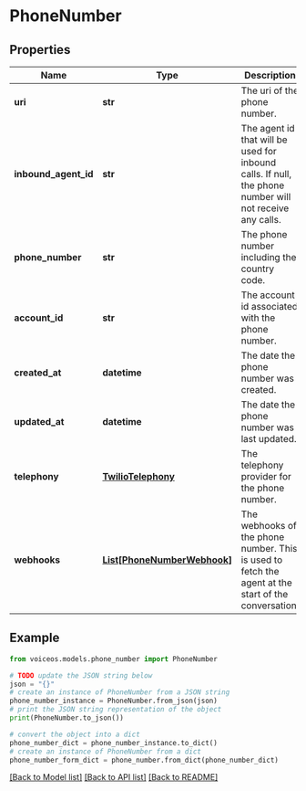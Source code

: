 # PhoneNumber


## Properties

Name | Type | Description | Notes
------------ | ------------- | ------------- | -------------
**uri** | **str** | The uri of the phone number. | 
**inbound_agent_id** | **str** | The agent id that will be used for inbound calls. If null, the phone number will not receive any calls. | [optional] 
**phone_number** | **str** | The phone number including the country code. | 
**account_id** | **str** | The account id associated with the phone number. | 
**created_at** | **datetime** | The date the phone number was created. | 
**updated_at** | **datetime** | The date the phone number was last updated. | 
**telephony** | [**TwilioTelephony**](TwilioTelephony.md) | The telephony provider for the phone number. | 
**webhooks** | [**List[PhoneNumberWebhook]**](PhoneNumberWebhook.md) | The webhooks of the phone number. This is used to fetch the agent at the start of the conversation. | [optional] 

## Example

```python
from voiceos.models.phone_number import PhoneNumber

# TODO update the JSON string below
json = "{}"
# create an instance of PhoneNumber from a JSON string
phone_number_instance = PhoneNumber.from_json(json)
# print the JSON string representation of the object
print(PhoneNumber.to_json())

# convert the object into a dict
phone_number_dict = phone_number_instance.to_dict()
# create an instance of PhoneNumber from a dict
phone_number_form_dict = phone_number.from_dict(phone_number_dict)
```
[[Back to Model list]](../README.md#documentation-for-models) [[Back to API list]](../README.md#documentation-for-api-endpoints) [[Back to README]](../README.md)


